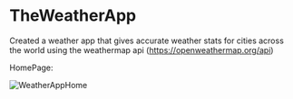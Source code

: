 # TheWeatherApp
Created a weather app that gives accurate weather stats for cities across the world using the weathermap api
(https://openweathermap.org/api)

HomePage:

![WeatherAppHome](https://user-images.githubusercontent.com/87787307/168406134-1c3d10b9-ac84-474d-8afe-78997efa9d4f.PNG)

